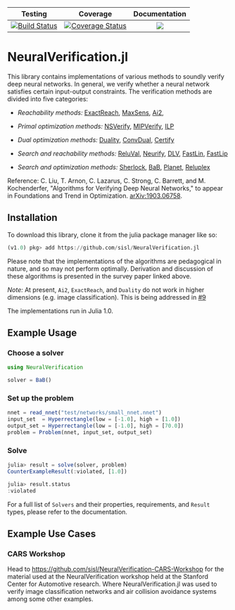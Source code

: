 | Testing | Coverage | Documentation |
| :-----: | :------: | :-----------: |
| [![Build Status](https://travis-ci.org/sisl/NeuralVerification.jl.svg?branch=master)](https://travis-ci.org/sisl/NeuralVerification.jl) | [![Coverage Status](https://coveralls.io/repos/github/sisl/NeuralVerification.jl/badge.svg?branch=master)](https://coveralls.io/github/sisl/NeuralVerification.jl?branch=master) | [![](https://img.shields.io/badge/docs-latest-blue.svg)](https://sisl.github.io/NeuralVerification.jl/latest) |

# NeuralVerification.jl

This library contains implementations of various methods to soundly verify deep neural networks.
In general, we verify whether a neural network satisfies certain input-output constraints.
The verification methods are divided into five categories:
* *Reachability methods:*
[ExactReach](https://arxiv.org/abs/1712.08163),
[MaxSens](https://arxiv.org/abs/1708.03322),
[Ai2](https://ieeexplore.ieee.org/document/8418593),

* *Primal optimization methods:*
[NSVerify](https://arxiv.org/abs/1706.07351),
[MIPVerify](https://arxiv.org/abs/1711.07356),
[ILP](https://arxiv.org/abs/1605.07262)

* *Dual optimization methods:*
[Duality](https://arxiv.org/abs/1803.06567),
[ConvDual](https://arxiv.org/abs/1711.00851),
[Certify](https://arxiv.org/abs/1801.09344)

* *Search and reachability methods:*
[ReluVal](https://arxiv.org/abs/1804.10829),
[Neurify](https://arxiv.org/abs/1809.08098),
[DLV](https://arxiv.org/abs/1610.06940),
[FastLin](https://arxiv.org/abs/1804.09699),
[FastLip](https://arxiv.org/abs/1804.09699)

* *Search and optimization methods:*
[Sherlock](https://arxiv.org/abs/1709.09130),
[BaB](https://arxiv.org/abs/1711.00455),
[Planet](https://arxiv.org/abs/1705.01320),
[Reluplex](https://arxiv.org/abs/1702.01135)

Reference: C. Liu, T. Arnon, C. Lazarus, C. Strong, C. Barrett, and M. Kochenderfer, "Algorithms for Verifying Deep Neural Networks," to appear in Foundations and Trend in Optimization. [arXiv:1903.06758](https://arxiv.org/abs/1903.06758).

## Installation
To download this library, clone it from the julia package manager like so:
```julia
(v1.0) pkg> add https://github.com/sisl/NeuralVerification.jl
```

Please note that the implementations of the algorithms are pedagogical in nature, and so may not perform optimally.
Derivation and discussion of these algorithms is presented in the survey paper linked above.

*Note:* At present, `Ai2`, `ExactReach`, and `Duality` do not work in higher dimensions (e.g. image classification).
This is being addressed in [#9](https://github.com/sisl/NeuralVerification.jl/issues/9)

The implementations run in Julia 1.0.

## Example Usage
### Choose a solver
```julia
using NeuralVerification

solver = BaB()
```
### Set up the problem
```julia
nnet = read_nnet("test/networks/small_nnet.nnet")
input_set  = Hyperrectangle(low = [-1.0], high = [1.0])
output_set = Hyperrectangle(low = [-1.0], high = [70.0])
problem = Problem(nnet, input_set, output_set)
```
### Solve
```julia
julia> result = solve(solver, problem)
CounterExampleResult(:violated, [1.0])

julia> result.status
:violated
```

For a full list of `Solvers` and their properties, requirements, and `Result` types, please refer to the documentation.

## Example Use Cases
### CARS Workshop

Head to https://github.com/sisl/NeuralVerification-CARS-Workshop for the material used at the NeuralVerification workshop held at the Stanford Center for Automotive research. Where NeuralVerification.jl was used to verify image classification networks and air collision avoidance systems among some other examples.
